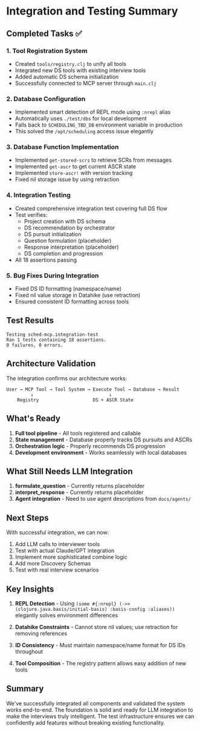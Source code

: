 # Integration and Testing Summary

## Completed Tasks ✅

### 1. Tool Registration System
- Created `tools/registry.clj` to unify all tools
- Integrated new DS tools with existing interview tools
- Added automatic DS schema initialization
- Successfully connected to MCP server through `main.clj`

### 2. Database Configuration
- Implemented smart detection of REPL mode using `:nrepl` alias
- Automatically uses `./test/dbs` for local development
- Falls back to `SCHEDULING_TBD_DB` environment variable in production
- This solved the `/opt/scheduling` access issue elegantly

### 3. Database Function Implementation
- Implemented `get-stored-scrs` to retrieve SCRs from messages
- Implemented `get-ascr` to get current ASCR state
- Implemented `store-ascr!` with version tracking
- Fixed nil storage issue by using retraction

### 4. Integration Testing
- Created comprehensive integration test covering full DS flow
- Test verifies:
  - Project creation with DS schema
  - DS recommendation by orchestrator
  - DS pursuit initialization
  - Question formulation (placeholder)
  - Response interpretation (placeholder)
  - DS completion and progression
- All 18 assertions passing

### 5. Bug Fixes During Integration
- Fixed DS ID formatting (namespace/name)
- Fixed nil value storage in Datahike (use retraction)
- Ensured consistent ID formatting across tools

## Test Results

```
Testing sched-mcp.integration-test
Ran 1 tests containing 18 assertions.
0 failures, 0 errors.
```

## Architecture Validation

The integration confirms our architecture works:

```
User → MCP Tool → Tool System → Execute Tool → Database → Result
         ↓                            ↓
    Registry                    DS + ASCR State
```

## What's Ready

1. **Full tool pipeline** - All tools registered and callable
2. **State management** - Database properly tracks DS pursuits and ASCRs
3. **Orchestration logic** - Properly recommends DS progression
4. **Development environment** - Works seamlessly with local databases

## What Still Needs LLM Integration

1. **formulate_question** - Currently returns placeholder
2. **interpret_response** - Currently returns placeholder
3. **Agent integration** - Need to use agent descriptions from `docs/agents/`

## Next Steps

With successful integration, we can now:
1. Add LLM calls to interviewer tools
2. Test with actual Claude/GPT integration
3. Implement more sophisticated combine logic
4. Add more Discovery Schemas
5. Test with real interview scenarios

## Key Insights

1. **REPL Detection** - Using `(some #{:nrepl} (->> (clojure.java.basis/initial-basis) :basis-config :aliases))` elegantly solves environment differences

2. **Datahike Constraints** - Cannot store nil values; use retraction for removing references

3. **ID Consistency** - Must maintain namespace/name format for DS IDs throughout

4. **Tool Composition** - The registry pattern allows easy addition of new tools

## Summary

We've successfully integrated all components and validated the system works end-to-end. The foundation is solid and ready for LLM integration to make the interviews truly intelligent. The test infrastructure ensures we can confidently add features without breaking existing functionality.